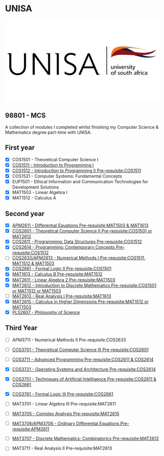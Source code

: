 # UNISA

<p align="center">
  <img src="src/unisa.jpg"/>
</p>

## 98801 - MCS
A collection of modules I completed whilst finishing my Computer Science & Mathematics degree part-time with UNISA.

## First year
- [x] COS1501 - Theoretical Computer Science I 	
- [x] [COS1511 - Introduction to Programming I](https://github.com/luyandamncube/UNISA/tree/master/year1/COS1511) 	
- [x] [COS1512 - Introduction to Programming II 	Pre-requisite:COS1511](https://github.com/luyandamncube/UNISA/tree/master/year1/COS1512) 
- [x] COS1521 - Computer Systems: Fundamental Concepts 	
- [x] EUP1501 - Ethical Information and Communication Technologies for Development Solutions 	
- [x] MAT1503 - Linear Algebra I 	
- [x] MAT1512 - Calculus A

## Second year
- [x] [APM2611 - Differential Equations 	Pre-requisite:MAT1503 & MAT1613](https://github.com/luyandamncube/UNISA/tree/master/year2/APM2611)
- [x] [COS2601 - Theoretical Computer Science II 	Pre-requisite:COS1501 or MAT2612](https://github.com/luyandamncube/UNISA/tree/master/year2/COS2601)
- [x] [COS2611 - Programming: Data Structures 	Pre-requisite:COS1512](https://github.com/luyandamncube/UNISA/tree/master/year2/COS2611)
- [x] [COS2614 - Programming: Contemporary Concepts 	Pre-requisite:COS1512](https://github.com/luyandamncube/UNISA/tree/master/year2/COS2614)
- [ ] [COS2633/APM2613 - Numerical Methods I 	Pre-requisite:COS1511, MAT1512 & MAT1503](https://github.com/luyandamncube/UNISA/tree/master/year2/APM2613_2024)
- [x] [COS2661 - Formal Logic II 	Pre-requisite:COS1501](https://github.com/luyandamncube/UNISA/tree/master/year2/COS2661)
- [x] [MAT1613 - Calculus B 	Pre-requisite:MAT1512](https://github.com/luyandamncube/UNISA/tree/master/year2/MAT1613)
- [x] [MAT2611 - Linear Algebra 2 	Pre-requisite:MAT1503](https://github.com/luyandamncube/UNISA/tree/master/year2/MAT2611_2024)
- [x] [MAT2612 - Introduction to Discrete Mathematics 	Pre-requisite:COS1501 or MAT1512 or MAT1503](https://github.com/luyandamncube/UNISA/tree/master/year2/MAT2612)
- [ ] [MAT2613 - Real Analysis I 	Pre-requisite:MAT1613](https://github.com/luyandamncube/UNISA/tree/master/year2/MAT2613_2024)
- [x] [MAT2615 - Calculus in Higher Dimensions 	Pre-requisite:MAT1512 or MAT1503](https://github.com/luyandamncube/UNISA/tree/master/year2/MAT2615)
- [x] [PLS2607 - Philosophy of Science](https://github.com/luyandamncube/UNISA/tree/master/year2/PLS2607)

## Third Year
- [ ] APM3711 - Numerical Methods II 	Pre-requisite:COS2633
- [ ] [COS3701 - Theoretical Computer Science III 	Pre-requisite:COS2601](https://github.com/luyandamncube/UNISA/tree/master/year3/COS3701_2024)
- [ ] [COS3711 - Advanced Programming 	Pre-requisite:COS2611 & COS2614](https://github.com/luyandamncube/UNISA/tree/master/year3/COS3711)
- [x] [COS3721 - Operating Systems and Architecture 	Pre-requisite:COS2614](https://github.com/luyandamncube/UNISA/tree/master/year3/COS3721_2024)
- [x] [COS3751 - Techniques of Artificial Intelligence 	Pre-requisite:COS2611 & COS2661](https://github.com/luyandamncube/UNISA/tree/master/year3/COS3751)
- [x] [COS3761 - Formal Logic III 	Pre-requisite:COS2661](https://github.com/luyandamncube/UNISA/tree/master/year3/COS3761)
- [ ] MAT3701 - Linear Algebra III 	Pre-requisite:MAT2611
- [ ] [MAT3705 - Complex Analysis 	Pre-requisite:MAT2615](https://github.com/luyandamncube/UNISA/tree/master/year3/MAT3705)
- [ ] [MAT3706/APM3706 - Ordinary Differential Equations 	Pre-requisite:APM2611](https://github.com/luyandamncube/UNISA/tree/master/year3/APM3706_2024)
- [ ] [MAT3707 - Discrete Mathematics: Combinatorics 	Pre-requisite:MAT2612](https://github.com/luyandamncube/UNISA/tree/master/year3/MAT3707)
- [ ] MAT3711 - Real Analysis II 	Pre-requisite:MAT2613


